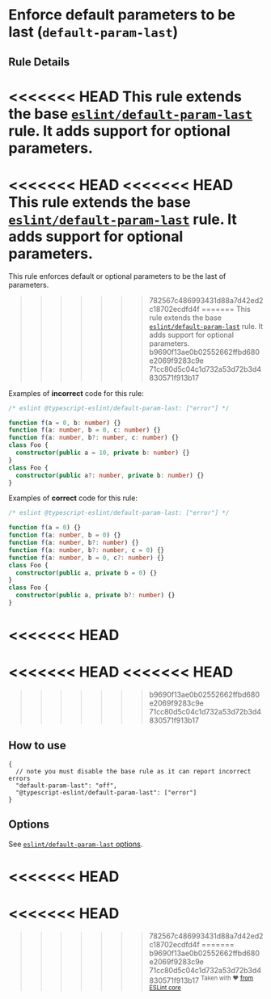 # Enforce default parameters to be last (`default-param-last`)

## Rule Details

<<<<<<< HEAD
This rule extends the base [`eslint/default-param-last`](https://eslint.org/docs/rules/default-param-last) rule.
It adds support for optional parameters.
=======
<<<<<<< HEAD
<<<<<<< HEAD
This rule extends the base [`eslint/default-param-last`](https://eslint.org/docs/rules/default-param-last) rule.
It adds support for optional parameters.
=======
This rule enforces default or optional parameters to be the last of parameters.
>>>>>>> 782567c486993431d88a7d42ed2c18702ecdfd4f
=======
This rule extends the base [`eslint/default-param-last`](https://eslint.org/docs/rules/default-param-last) rule.
It adds support for optional parameters.
>>>>>>> b9690f13ae0b02552662ffbd680e2069f9283c9e
>>>>>>> 71cc80d5c04c1d732a53d72b3d4830571f913b17

Examples of **incorrect** code for this rule:

```ts
/* eslint @typescript-eslint/default-param-last: ["error"] */

function f(a = 0, b: number) {}
function f(a: number, b = 0, c: number) {}
function f(a: number, b?: number, c: number) {}
class Foo {
  constructor(public a = 10, private b: number) {}
}
class Foo {
  constructor(public a?: number, private b: number) {}
}
```

Examples of **correct** code for this rule:

```ts
/* eslint @typescript-eslint/default-param-last: ["error"] */

function f(a = 0) {}
function f(a: number, b = 0) {}
function f(a: number, b?: number) {}
function f(a: number, b?: number, c = 0) {}
function f(a: number, b = 0, c?: number) {}
class Foo {
  constructor(public a, private b = 0) {}
}
class Foo {
  constructor(public a, private b?: number) {}
}
```

<<<<<<< HEAD
=======
<<<<<<< HEAD
<<<<<<< HEAD
=======
>>>>>>> b9690f13ae0b02552662ffbd680e2069f9283c9e
>>>>>>> 71cc80d5c04c1d732a53d72b3d4830571f913b17
## How to use

```jsonc
{
  // note you must disable the base rule as it can report incorrect errors
  "default-param-last": "off",
  "@typescript-eslint/default-param-last": ["error"]
}
```

## Options

See [`eslint/default-param-last` options](https://eslint.org/docs/rules/default-param-last#options).

<<<<<<< HEAD
=======
<<<<<<< HEAD
=======
>>>>>>> 782567c486993431d88a7d42ed2c18702ecdfd4f
=======
>>>>>>> b9690f13ae0b02552662ffbd680e2069f9283c9e
>>>>>>> 71cc80d5c04c1d732a53d72b3d4830571f913b17
<sup>Taken with ❤️ [from ESLint core](https://github.com/eslint/eslint/blob/master/docs/rules/default-param-last.md)</sup>
